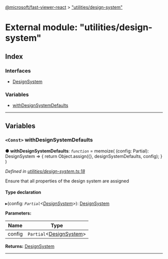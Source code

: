 [@microsoft/fast-viewer-react](../README.md) > ["utilities/design-system"](../modules/_utilities_design_system_.md)

# External module: "utilities/design-system"

## Index

### Interfaces

* [DesignSystem](../interfaces/_utilities_design_system_.designsystem.md)

### Variables

* [withDesignSystemDefaults](_utilities_design_system_.md#withdesignsystemdefaults)

---

## Variables

<a id="withdesignsystemdefaults"></a>

### `<Const>` withDesignSystemDefaults

**● withDesignSystemDefaults**: *`function`* =  memoize(
    (config: Partial<DesignSystem>): DesignSystem => {
        return Object.assign({}, designSystemDefaults, config);
    }
)

*Defined in [utilities/design-system.ts:18](https://github.com/Microsoft/fast-dna/blob/164dd3ca/packages/fast-viewer-react/src/utilities/design-system.ts#L18)*

Ensure that all properties of the design system are assigned

#### Type declaration
▸(config: *`Partial`<[DesignSystem](../interfaces/_utilities_design_system_.designsystem.md)>*): [DesignSystem](../interfaces/_utilities_design_system_.designsystem.md)

**Parameters:**

| Name | Type |
| ------ | ------ |
| config | `Partial`<[DesignSystem](../interfaces/_utilities_design_system_.designsystem.md)> |

**Returns:** [DesignSystem](../interfaces/_utilities_design_system_.designsystem.md)

___

